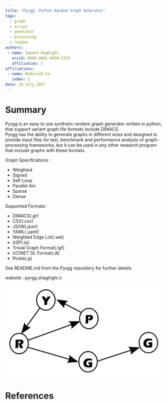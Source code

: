 ```yaml
---
title: 'Pyrgg: Python Random Graph Generator'
tags:
  - graph
  - script
  - generator
  - processing
  - random
authors:
 - name: Sepand Haghighi
   orcid: 0000-0001-9450-2375
   affiliation: 1
affiliations:
 - name: Moduland Co
   index: 1
date: 18 July 2017
---
```

						

# Summary

Pyrgg is an easy to use synthetic random graph generator written in python, that support variant graph file formats include DIMACS.																										
Pyrgg has the ability to generate graphs in different sizes and designed to provide input files for 
test, benchmark and performance analysis of graph-processing frameworks, but it can be used in any other research program that include graphs with these formats.			

Graph Specifications :

- Weighted
- Signed
- Self Loop
- Parallel Arc
- Sparse
- Dense  

Supported Formats:

- DIMACS(.gr)
- CSV(.csv)
- JSON(.json)
- YAML(.yaml)
- Weighted Edge List(.wel)
- ASP(.lp)
- Trivial Graph Format(.tgf)
- UCINET DL Format(.dl)
- Pickle(.p)


See README.md from the Pyrgg repository for further details

website : pyrgg.shaghighi.ir

![Pyrgg Logo](pyrgg-logo.png)

# References
